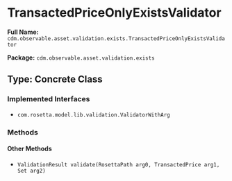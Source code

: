 # TransactedPriceOnlyExistsValidator

**Full Name:** `cdm.observable.asset.validation.exists.TransactedPriceOnlyExistsValidator`

**Package:** `cdm.observable.asset.validation.exists`

## Type: Concrete Class

### Implemented Interfaces

- `com.rosetta.model.lib.validation.ValidatorWithArg`

### Methods

#### Other Methods

- `ValidationResult validate(RosettaPath arg0, TransactedPrice arg1, Set arg2)`

